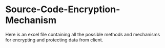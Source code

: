 # Source-Code-Encryption-Mechanism

Here is an excel file containing all the possible methods and mechanisms for encrypting and protecting data from client.
